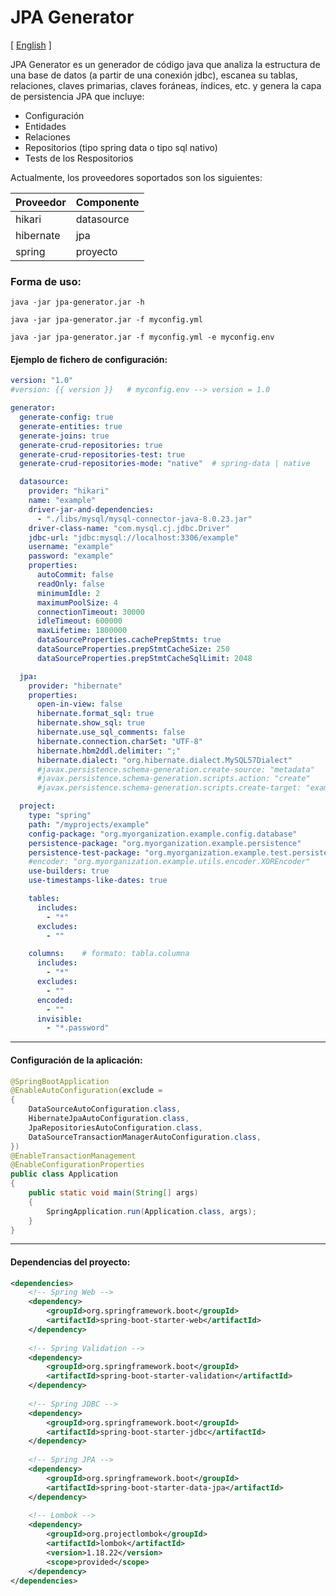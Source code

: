 # JPA Generator

[ [English](./README.md) ]

JPA Generator es un generador de código java que analiza la estructura de una base de datos (a partir de una conexión jdbc), 
escanea su tablas, relaciones, claves primarias, claves foráneas, índices, etc.
y genera la capa de persistencia JPA que incluye:

- Configuración
- Entidades
- Relaciones
- Repositorios (tipo spring data o tipo sql nativo)
- Tests de los Respositorios

Actualmente, los proveedores soportados son los siguientes:

| Proveedor | Componente |
|-----------|------------|
| hikari    | datasource |
| hibernate | jpa        |
| spring    | proyecto   |

### Forma de uso:

```
java -jar jpa-generator.jar -h

java -jar jpa-generator.jar -f myconfig.yml

java -jar jpa-generator.jar -f myconfig.yml -e myconfig.env
```

#### Ejemplo de fichero de configuración:

```yaml
version: "1.0"
#version: {{ version }}   # myconfig.env --> version = 1.0

generator:
  generate-config: true
  generate-entities: true
  generate-joins: true
  generate-crud-repositories: true
  generate-crud-repositories-test: true
  generate-crud-repositories-mode: "native"  # spring-data | native

  datasource:
    provider: "hikari"
    name: "example"
    driver-jar-and-dependencies:
      - "./libs/mysql/mysql-connector-java-8.0.23.jar"
    driver-class-name: "com.mysql.cj.jdbc.Driver"
    jdbc-url: "jdbc:mysql://localhost:3306/example"
    username: "example"
    password: "example"
    properties:
      autoCommit: false
      readOnly: false
      minimumIdle: 2
      maximumPoolSize: 4
      connectionTimeout: 30000
      idleTimeout: 600000
      maxLifetime: 1800000
      dataSourceProperties.cachePrepStmts: true
      dataSourceProperties.prepStmtCacheSize: 250
      dataSourceProperties.prepStmtCacheSqlLimit: 2048

  jpa:
    provider: "hibernate"
    properties:
      open-in-view: false
      hibernate.format_sql: true
      hibernate.show_sql: true
      hibernate.use_sql_comments: false
      hibernate.connection.charSet: "UTF-8"
      hibernate.hbm2ddl.delimiter: ";"
      hibernate.dialect: "org.hibernate.dialect.MySQL57Dialect"
      #javax.persistence.schema-generation.create-source: "metadata"
      #javax.persistence.schema-generation.scripts.action: "create"
      #javax.persistence.schema-generation.scripts.create-target: "example.sql"

  project:
    type: "spring"
    path: "/myprojects/example"
    config-package: "org.myorganization.example.config.database"
    persistence-package: "org.myorganization.example.persistence"
    persistence-test-package: "org.myorganization.example.test.persistence"
    #encoder: "org.myorganization.example.utils.encoder.XOREncoder"
    use-builders: true
    use-timestamps-like-dates: true

    tables:
      includes:
        - "*"
      excludes:
        - ""

    columns:    # formato: tabla.columna
      includes:
        - "*"
      excludes:
        - ""
      encoded:
        - ""
      invisible:
        - "*.password"
```

---

#### Configuración de la aplicación:

```java
@SpringBootApplication
@EnableAutoConfiguration(exclude =
{
    DataSourceAutoConfiguration.class,
    HibernateJpaAutoConfiguration.class,
    JpaRepositoriesAutoConfiguration.class,
    DataSourceTransactionManagerAutoConfiguration.class,
})
@EnableTransactionManagement
@EnableConfigurationProperties
public class Application
{
    public static void main(String[] args)
    {
        SpringApplication.run(Application.class, args);
    }   
}
```

---

#### Dependencias del proyecto:

```xml
<dependencies>
    <!-- Spring Web -->
    <dependency>
        <groupId>org.springframework.boot</groupId>
        <artifactId>spring-boot-starter-web</artifactId>
    </dependency>
    
    <!-- Spring Validation -->
    <dependency>
        <groupId>org.springframework.boot</groupId>
        <artifactId>spring-boot-starter-validation</artifactId>
    </dependency>
    
    <!-- Spring JDBC -->
    <dependency>
        <groupId>org.springframework.boot</groupId>
        <artifactId>spring-boot-starter-jdbc</artifactId>
    </dependency>
    
    <!-- Spring JPA -->
    <dependency>
        <groupId>org.springframework.boot</groupId>
        <artifactId>spring-boot-starter-data-jpa</artifactId>
    </dependency>
    
    <!-- Lombok -->
    <dependency>
        <groupId>org.projectlombok</groupId>
        <artifactId>lombok</artifactId>
        <version>1.18.22</version>
        <scope>provided</scope>
    </dependency>
</dependencies>
```


